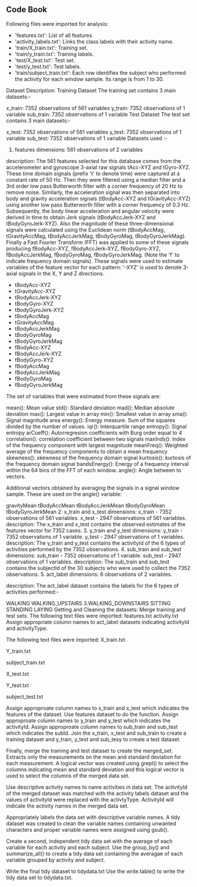 ## Code Book

Following files were imported for analysis:
* 'features.txt': List of all features.
* 'activity_labels.txt': Links the class labels with their activity name.
* 'train/X_train.txt': Training set.
* 'train/y_train.txt': Training labels.
* 'test/X_test.txt': Test set.
* 'test/y_test.txt': Test labels.
* 'train/subject_train.txt': Each row identifies the subject who performed the activity for each window sample. Its range is from 1 to 30.

Dataset Description:
Training Dataset
The training set contains 3 main datasets:-

x_train: 7352 observations of 561 variables
y_train: 7352 observations of 1 variable
sub_train: 7352 observations of 1 variable
Test Dataset
The test set contains 3 main datasets:-

x_test: 7352 observations of 561 variables
y_test: 7352 observations of 1 variable
sub_test: 7352 observations of 1 variable
Datasets used :-
1. features
dimensions: 561 observations of 2 variables

description: The 561 features selected for this database comes from the accelerometer and gyroscope 3-axial raw signals tAcc-XYZ and tGyro-XYZ. These time domain signals (prefix 't' to denote time) were captured at a constant rate of 50 Hz. Then they were filtered using a median filter and a 3rd order low pass Butterworth filter with a corner frequency of 20 Hz to remove noise. Similarly, the acceleration signal was then separated into body and gravity acceleration signals (tBodyAcc-XYZ and tGravityAcc-XYZ) using another low pass Butterworth filter with a corner frequency of 0.3 Hz. Subsequently, the body linear acceleration and angular velocity were derived in time to obtain Jerk signals (tBodyAccJerk-XYZ and tBodyGyroJerk-XYZ). Also the magnitude of these three-dimensional signals were calculated using the Euclidean norm (tBodyAccMag, tGravityAccMag, tBodyAccJerkMag, tBodyGyroMag, tBodyGyroJerkMag). Finally a Fast Fourier Transform (FFT) was applied to some of these signals producing fBodyAcc-XYZ, fBodyAccJerk-XYZ, fBodyGyro-XYZ, fBodyAccJerkMag, fBodyGyroMag, fBodyGyroJerkMag. (Note the 'f' to indicate frequency domain signals). These signals were used to estimate variables of the feature vector for each pattern:
'-XYZ' is used to denote 3-axial signals in the X, Y and Z directions.

* tBodyAcc-XYZ
* tGravityAcc-XYZ
* tBodyAccJerk-XYZ
* tBodyGyro-XYZ
* tBodyGyroJerk-XYZ
* tBodyAccMag
* tGravityAccMag
* tBodyAccJerkMag
* tBodyGyroMag
* tBodyGyroJerkMag
* fBodyAcc-XYZ
* fBodyAccJerk-XYZ
* fBodyGyro-XYZ
* fBodyAccMag
* fBodyAccJerkMag
* fBodyGyroMag
* fBodyGyroJerkMag

The set of variables that were estimated from these signals are: 

mean(): Mean value
std(): Standard deviation
mad(): Median absolute deviation 
max(): Largest value in array
min(): Smallest value in array
sma(): Signal magnitude area
energy(): Energy measure. Sum of the squares divided by the number of values. 
iqr(): Interquartile range 
entropy(): Signal entropy
arCoeff(): Autorregresion coefficients with Burg order equal to 4
correlation(): correlation coefficient between two signals
maxInds(): index of the frequency component with largest magnitude
meanFreq(): Weighted average of the frequency components to obtain a mean frequency
skewness(): skewness of the frequency domain signal 
kurtosis(): kurtosis of the frequency domain signal 
bandsEnergy(): Energy of a frequency interval within the 64 bins of the FFT of each window.
angle(): Angle between to vectors.

Additional vectors obtained by averaging the signals in a signal window sample. These are used on the angle() variable:

gravityMean
tBodyAccMean
tBodyAccJerkMean
tBodyGyroMean
tBodyGyroJerkMean
2. x_train and x_test
dimensions: x_train - 7352 observations of 561 variables. x_test - 2947 observations of 561 variables.
description: The x_train and x_test contains the observed estimates of the features vector for 7352 cases.
3. y_train and y_test
dimensions: y_train - 7352 observations of 1 variable. y_test - 2947 observations of 1 variables.
description: The y_train and y_test contains the activityId of the 6 types of activities performed by the 7352 observations.
4. sub_train and sub_test
dimensions: sub_train - 7352 observations of 1 variable. sub_test - 2947 observations of 1 variables.
description: The sub_train and sub_test contains the subjectId of the 30 subjects who were used to collect the 7352 observations.
5. act_label
dimensions: 6 observations of 2 variables.

description: The act_label dataset contains the labels for the 6 types of activities performed:-

WALKING
WALKING_UPSTAIRS 3.WALKING_DOWNSTAIRS
SITTING
STANDING
LAYING
Getting and Cleaning the datasets:
Merge training and test sets.
The following text files were imported:
features.txt
activity.txt
Assign appropriate column names to act_label datasets indicating activityId and activityType.

The following text files were imported:
X_train.txt

Y_train.txt

subject_train.txt

X_test.txt

Y_test.txt

subject_test.txt

Assign approproate column names to x_train and x_test which indicates the features of the dataset. Use features dataset to do the function. Assign approproate column names to y_train and y_test which indicates the activityId. Assign approproate column names to sub_train and sub_test which indicates the subId. Join the x_train, x_test and sub_train to create a training dataset and y_train, y_test and sub_tesy to create a test dataset.

Finally, merge the training and test dataset to create the merged_set.
Extracts only the measurements on the mean and standard deviation for each measurement.
A logical vector was created using grepl() to select the columns indicating mean and standard deviation and this logical vector is used to select the columns of the merged data set.

Use descriptive activity names to name activities in data set.
The activityId of the merged dataset was matched with the activity labels dataset and the values of activityId were replaced with the activtyType. ActivityId will indicate the activity names in the merged data set.

Appropriately labels the data set with descriptive variable names.
A tidy dataset was created to clean the variable names containing unwanted characters and proper variable names were assigned using gsub().

Create a second, independent tidy data set with the average of each variable for each activity and each subject.
Use the group_by() and summarize_all() to create a tidy data set containing the averagae of each variable grouped by activity and subject.

Write the final tidy dataset to tidydata.txt
Use the write.table() to write the tidy data set to tidydata.txt.
